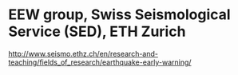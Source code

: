 # EEW group, Swiss Seismological Service (SED), ETH Zurich
http://www.seismo.ethz.ch/en/research-and-teaching/fields_of_research/earthquake-early-warning/
